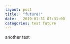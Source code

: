 ```yaml
---
layout: post
title:  "future!"
date:   2019-01-31 07:31:00
categories: test future
---
```


another test
